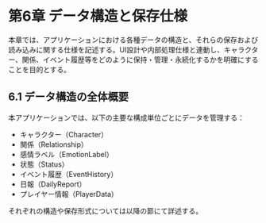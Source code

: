 
# 第6章 データ構造と保存仕様

本章では、アプリケーションにおける各種データの構造と、それらの保存および読み込みに関する仕様を記述する。UI設計や内部処理仕様と連動し、キャラクター、関係、イベント履歴等をどのように保持・管理・永続化するかを明確にすることを目的とする。

## 6.1 データ構造の全体概要

本アプリケーションでは、以下の主要な構成単位ごとにデータを管理する：

- キャラクター（Character）
- 関係（Relationship）
- 感情ラベル（EmotionLabel）
- 状態（Status）
- イベント履歴（EventHistory）
- 日報（DailyReport）
- プレイヤー情報（PlayerData）

それぞれの構造や保存形式については以降の節にて詳述する。
